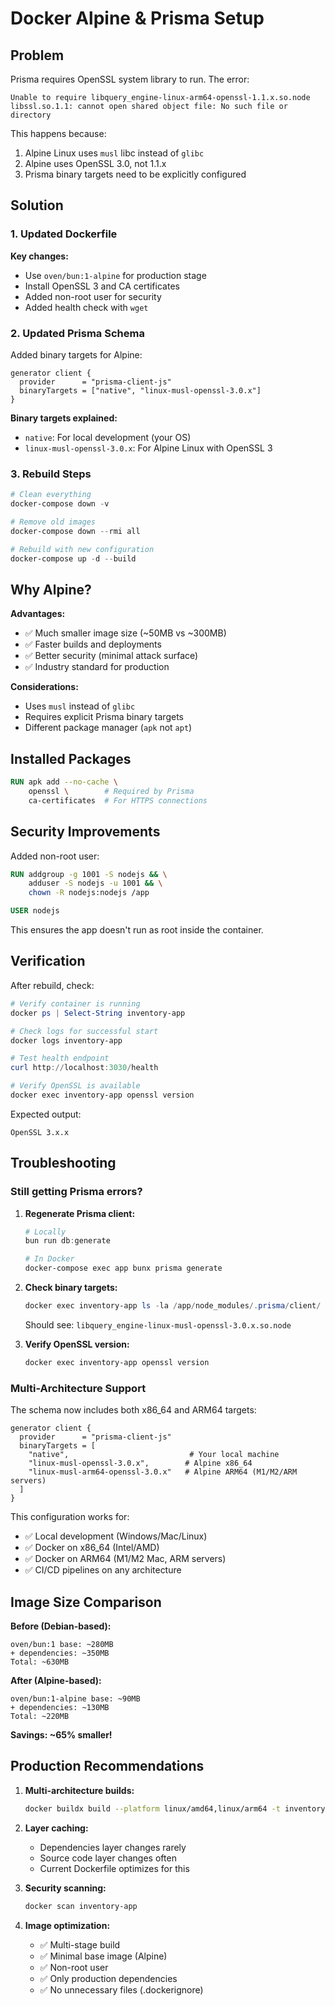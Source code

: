 # Docker Alpine & Prisma Setup

## Problem

Prisma requires OpenSSL system library to run. The error:
```
Unable to require libquery_engine-linux-arm64-openssl-1.1.x.so.node
libssl.so.1.1: cannot open shared object file: No such file or directory
```

This happens because:
1. Alpine Linux uses `musl` libc instead of `glibc`
2. Alpine uses OpenSSL 3.0, not 1.1.x
3. Prisma binary targets need to be explicitly configured

## Solution

### 1. Updated Dockerfile

**Key changes:**
- Use `oven/bun:1-alpine` for production stage
- Install OpenSSL 3 and CA certificates
- Added non-root user for security
- Added health check with `wget`

### 2. Updated Prisma Schema

Added binary targets for Alpine:
```prisma
generator client {
  provider      = "prisma-client-js"
  binaryTargets = ["native", "linux-musl-openssl-3.0.x"]
}
```

**Binary targets explained:**
- `native`: For local development (your OS)
- `linux-musl-openssl-3.0.x`: For Alpine Linux with OpenSSL 3

### 3. Rebuild Steps

```powershell
# Clean everything
docker-compose down -v

# Remove old images
docker-compose down --rmi all

# Rebuild with new configuration
docker-compose up -d --build
```

## Why Alpine?

**Advantages:**
- ✅ Much smaller image size (~50MB vs ~300MB)
- ✅ Faster builds and deployments
- ✅ Better security (minimal attack surface)
- ✅ Industry standard for production

**Considerations:**
- Uses `musl` instead of `glibc`
- Requires explicit Prisma binary targets
- Different package manager (`apk` not `apt`)

## Installed Packages

```dockerfile
RUN apk add --no-cache \
    openssl \        # Required by Prisma
    ca-certificates  # For HTTPS connections
```

## Security Improvements

Added non-root user:
```dockerfile
RUN addgroup -g 1001 -S nodejs && \
    adduser -S nodejs -u 1001 && \
    chown -R nodejs:nodejs /app

USER nodejs
```

This ensures the app doesn't run as root inside the container.

## Verification

After rebuild, check:

```powershell
# Verify container is running
docker ps | Select-String inventory-app

# Check logs for successful start
docker logs inventory-app

# Test health endpoint
curl http://localhost:3030/health

# Verify OpenSSL is available
docker exec inventory-app openssl version
```

Expected output:
```
OpenSSL 3.x.x
```

## Troubleshooting

### Still getting Prisma errors?

1. **Regenerate Prisma client:**
   ```powershell
   # Locally
   bun run db:generate
   
   # In Docker
   docker-compose exec app bunx prisma generate
   ```

2. **Check binary targets:**
   ```powershell
   docker exec inventory-app ls -la /app/node_modules/.prisma/client/
   ```
   
   Should see: `libquery_engine-linux-musl-openssl-3.0.x.so.node`

3. **Verify OpenSSL version:**
   ```powershell
   docker exec inventory-app openssl version
   ```

### Multi-Architecture Support

The schema now includes both x86_64 and ARM64 targets:

```prisma
generator client {
  provider      = "prisma-client-js"
  binaryTargets = [
    "native",                           # Your local machine
    "linux-musl-openssl-3.0.x",        # Alpine x86_64
    "linux-musl-arm64-openssl-3.0.x"   # Alpine ARM64 (M1/M2/ARM servers)
  ]
}
```

This configuration works for:
- ✅ Local development (Windows/Mac/Linux)
- ✅ Docker on x86_64 (Intel/AMD)
- ✅ Docker on ARM64 (M1/M2 Mac, ARM servers)
- ✅ CI/CD pipelines on any architecture

## Image Size Comparison

**Before (Debian-based):**
```
oven/bun:1 base: ~280MB
+ dependencies: ~350MB
Total: ~630MB
```

**After (Alpine-based):**
```
oven/bun:1-alpine base: ~90MB
+ dependencies: ~130MB
Total: ~220MB
```

**Savings: ~65% smaller!**

## Production Recommendations

1. **Multi-architecture builds:**
   ```bash
   docker buildx build --platform linux/amd64,linux/arm64 -t inventory:latest .
   ```

2. **Layer caching:**
   - Dependencies layer changes rarely
   - Source code layer changes often
   - Current Dockerfile optimizes for this

3. **Security scanning:**
   ```bash
   docker scan inventory-app
   ```

4. **Image optimization:**
   - ✅ Multi-stage build
   - ✅ Minimal base image (Alpine)
   - ✅ Non-root user
   - ✅ Only production dependencies
   - ✅ No unnecessary files (.dockerignore)
